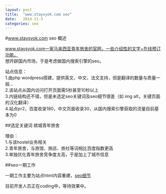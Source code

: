```yaml
---
layout: post
title:  "www.staysyok.com seo"
date:   2014-11-3
categories: seo
---
```

#www.staysyok.com seo 概述

www.staysyok.com一家马来西亚青年旅舍的官网，一些介绍性的文字+在线预订功能。    
想开辟国内市场，于是考虑做国内搜索引擎的seo。

站点信息：    
1.由php wordpress搭建，提供英文、中文、法文支持，但是翻译的数量与质量一般...    
2.该站点从国内访问打开页面需5秒甚至10秒以上    
3.内链结构还不错，但是未选定seo关键词及seo细节很差（如 img alt，关键页面的汉化翻译）   
4.站点pr2，百度收录180，中文页面收录30，从国内搜索引擎获取的流量目前基本为0    

##选定关键词 槟城青年旅舍

理由：    
1.与该hostel业务相关    
2.青年旅舍，与旅馆、旅店、旅社等词相比百度指数更高    
3.单独优化青年旅舍竞争度太高，于是加上了城市信息    

##seo一期工作

一期工作主要为站点html内容重建，<a href="http://note.youdao.com/share/?id=b9e115bf3b5023638928178045bf1278&type=note">seo细节</a>

目前开发人员正在coding中，等待效果中。

